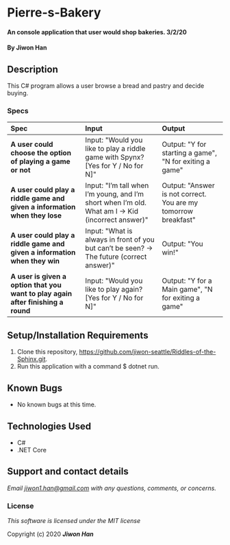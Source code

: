# Pierre-s-Bakery

#### An console application that user would shop bakeries. 3/2/20

#### By **Jiwon Han**

## Description

This C# program allows a user browse a bread and pastry and decide buying. 

### Specs
| Spec | Input | Output |
| :-------------     | :------------- | :------------- |
| **A user could choose the option of playing a game or not** | Input: "Would you like to play a riddle game with Spynx? [Yes for Y / No for N]" | Output: "Y for starting a game", "N for exiting a game" |
| **A user could play a riddle game and given a information when they lose** | Input: "I’m tall when I’m young, and I’m short when I’m old. What am I -> Kid (incorrect answer)"  | Output: "Answer is not correct. You are my tomorrow breakfast" |
| **A user could play a riddle game and given a information when they win** | Input: "What is always in front of you but can’t be seen? -> The future (correct answer)"  | Output: "You win!" |
| **A user is given a option that you want to play again after finishing a round** | Input: "Would you like to play again? [Yes for Y / No for N]"  | Output: "Y for a Main game", "N for exiting a game" |

## Setup/Installation Requirements
1. Clone this repository, https://github.com/jiwon-seattle/Riddles-of-the-Sphinx.git.
3. Run this application with a command $ dotnet run. 

## Known Bugs
* No known bugs at this time.

## Technologies Used
* C#
* .NET Core

## Support and contact details

_Email jiwon1.han@gmail.com with any questions, comments, or concerns._

### License

*This software is licensed under the MIT license*

Copyright (c) 2020 **_Jiwon Han_**
